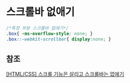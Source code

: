 # 스크롤바 없애기

```css
/*특정 부분 스크롤바 없애기*/ 
.box{ -ms-overflow-style: none; } 
.box::-webkit-scrollbar{ display:none; }
```

## 참조

[[HTML/CSS] 스크롤 기능은 살리고 스크롤바는 없애기](https://wooaoe.tistory.com/49)